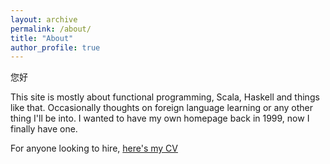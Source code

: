 ```yaml
---
layout: archive
permalink: /about/
title: "About"
author_profile: true
---
```


您好

This site is mostly about functional programming, Scala, Haskell and things like that. Occasionally thoughts on foreign language learning or any other thing I'll be into. I wanted to have my own homepage back in 1999, now I finally have one.

For anyone looking to hire, [here's my CV](https://vvviiimmm.github.io/cv/)

